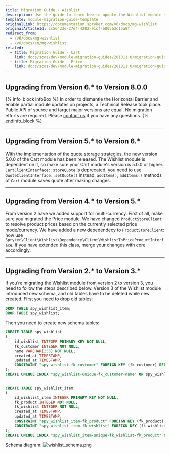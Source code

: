 ```yaml
---
title: Migration Guide - Wishlist
description: Use the guide to learn how to update the Wishlist module to a newer version.
template: module-migration-guide-template
originalLink: https://documentation.spryker.com/v6/docs/mg-wishlist
originalArticleId: 2c56423e-27e4-4282-91cf-b805b3c15a9f
redirect_from:
  - /v6/docs/mg-wishlist
  - /v6/docs/en/mg-wishlist
related:
  - title: Migration Guide - Cart
    link: docs/scos/dev/module-migration-guides/201811.0/migration-guide-cart.html
  - title: Migration Guide - Price
    link: docs/scos/dev/module-migration-guides/201811.0/migration-guide-price.html
---
```


## Upgrading from Version 6.* to Version 8.0.0

{% info_block infoBox %}
In order to dismantle the Horizontal Barrier and enable partial module updates on projects, a Technical Release took place. Public API of source and target major versions are equal. No migration efforts are required. Please [contact us](https://spryker.com/en/support/) if you have any questions.
{% endinfo_block %}
***
## Upgrading from Version 5.* to Version 6.*

With the implementation of the quote storage strategies, the new version 5.0.0 of the Cart module has been released. The Wishlist module is dependent on it, so make sure your Cart module's version is 5.0.0 or higher.
`CartClientInterface::storeQuote` is deprecated, you need to use `QuoteClientInterface::setQuote()` instead.
`addItem()`, `addItems()` methods of `Cart` module saves quote after making changes.
***
## Upgrading from Version 4.* to Version 5.*

From version 2 have we added support for multi-currency. First of all, make sure you migrated the Price module. We have changed `ProductStoreClient` to resolve product prices based on the currently selected price mode/currency.
We have added a new depedendecy to `ProductStoreClient`: now use `Spryker\Client\Wishlist\Dependency\Client\WishlistToPriceProductInterface`. If you have extended this class, merge your changes with core accordingly.
***
## Upgrading from Version 2.* to Version 3.*

If you’re migrating the Wishlist module from version 2 to version 3, you need to follow the steps described below.
Version 3 of the Wishlist module introduced new schema, and old tables have to be deleted while new created.
First you need to drop old tables:
```sql
DROP TABLE spy_wishlist_item;
DROP TABLE spy_wishlist;
```
Then you need to create new schema tables:
```sql
CREATE TABLE spy_wishlist
(
    id_wishlist INTEGER PRIMARY KEY NOT NULL,
    fk_customer INTEGER NOT NULL,
    name VARCHAR(255) NOT NULL,
    created_at TIMESTAMP,
    updated_at TIMESTAMP,
    CONSTRAINT "spy_wishlist-fk_customer" FOREIGN KEY (fk_customer) REFERENCES spy_customer (id_customer)
);
CREATE UNIQUE INDEX "spy_wishlist-unique-fk_customer-name" ON spy_wishlist (fk_customer, name);


CREATE TABLE spy_wishlist_item
(
    id_wishlist_item INTEGER PRIMARY KEY NOT NULL,
    fk_product INTEGER NOT NULL,
    fk_wishlist INTEGER NOT NULL,
    created_at TIMESTAMP,
    updated_at TIMESTAMP,
    CONSTRAINT "spy_wishlist_item-fk_product" FOREIGN KEY (fk_product) REFERENCES spy_product (id_product),
    CONSTRAINT "spy_wishlist_item-fk_wishlist" FOREIGN KEY (fk_wishlist) REFERENCES spy_wishlist (id_wishlist)
);
CREATE UNIQUE INDEX "spy_wishlist_item-unique-fk_wishlist-fk_product" ON spy_wishlist_item (fk_wishlist, fk_product);
```

Schema diagram:
![wishlist_schema.png](https://spryker.s3.eu-central-1.amazonaws.com/docs/Migration+and+Integration/Module+Migration+Guides/Migration+Guide+-+Wishlist/wishlist_schema.png) 
